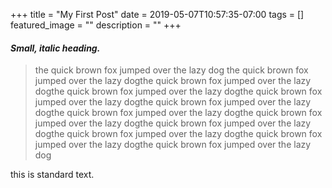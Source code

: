 +++
title =  "My First Post"
date = 2019-05-07T10:57:35-07:00
tags = []
featured_image = ""
description = ""
+++
#### *Small, italic heading.*

>the quick brown fox jumped over the lazy dog the quick brown fox jumped over the lazy dogthe quick brown fox jumped over the lazy dogthe quick brown fox jumped over the lazy dogthe quick brown fox jumped over the lazy dogthe quick brown fox jumped over the lazy dogthe quick brown fox jumped over the lazy dogthe quick brown fox jumped over the lazy dogthe quick brown fox jumped over the lazy dogthe quick brown fox jumped over the lazy dogthe quick brown fox jumped over the lazy dogthe quick brown fox jumped over the lazy dog

this is standard text.


